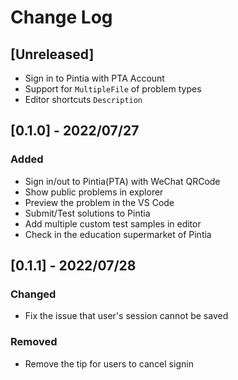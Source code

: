 # Change Log

## [Unreleased]

- Sign in to Pintia with PTA Account
- Support for `MultipleFile` of problem types
- Editor shortcuts `Description`

## [0.1.0] - 2022/07/27

### Added

- Sign in/out to Pintia(PTA) with WeChat QRCode
- Show public problems in explorer
- Preview the problem in the VS Code
- Submit/Test solutions to Pintia
- Add multiple custom test samples in editor
- Check in the education supermarket of Pintia

## [0.1.1] - 2022/07/28

### Changed

- Fix the issue that user's session cannot be saved

### Removed

- Remove the tip for users to cancel signin
